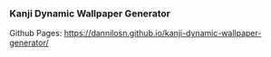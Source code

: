 ### Kanji Dynamic Wallpaper Generator
Github Pages: https://dannilosn.github.io/kanji-dynamic-wallpaper-generator/
